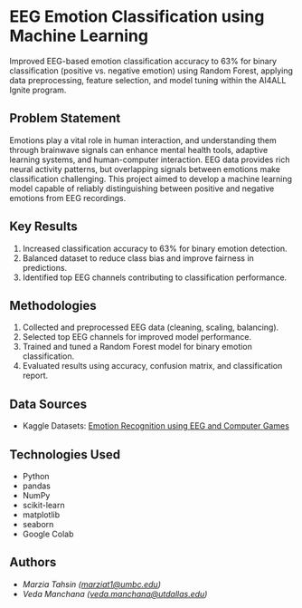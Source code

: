 # EEG Emotion Classification using Machine Learning

Improved EEG-based emotion classification accuracy to 63% for binary classification (positive vs. negative emotion) using Random Forest, applying data preprocessing, feature selection, and model tuning within the AI4ALL Ignite program.

## Problem Statement <!--- do not change this line -->

Emotions play a vital role in human interaction, and understanding them through brainwave signals can enhance mental health tools, adaptive learning systems, and human-computer interaction. EEG data provides rich neural activity patterns, but overlapping signals between emotions make classification challenging. This project aimed to develop a machine learning model capable of reliably distinguishing between positive and negative emotions from EEG recordings.

## Key Results <!--- do not change this line -->

1. Increased classification accuracy to 63% for binary emotion detection.  
2. Balanced dataset to reduce class bias and improve fairness in predictions.  
3. Identified top EEG channels contributing to classification performance.  

## Methodologies <!--- do not change this line -->

1. Collected and preprocessed EEG data (cleaning, scaling, balancing).  
2. Selected top EEG channels for improved model performance.  
3. Trained and tuned a Random Forest model for binary emotion classification.  
4. Evaluated results using accuracy, confusion matrix, and classification report.  

## Data Sources <!--- do not change this line -->

- Kaggle Datasets: [Emotion Recognition using EEG and Computer Games](https://www.kaggle.com/datasets/wajahat1064/emotion-recognition-using-eeg-and-computer-games/data)  

## Technologies Used <!--- do not change this line -->

- Python  
- pandas  
- NumPy  
- scikit-learn  
- matplotlib  
- seaborn  
- Google Colab  

## Authors <!--- do not change this line -->

- *Marzia Tahsin ([marziat1@umbc.edu](mailto:marziat1@umbc.edu))*
- *Veda Manchana ([veda.manchana@utdallas.edu](mailto:veda.manchana@utdallas.edu))*
